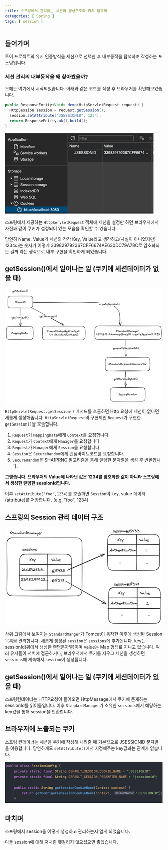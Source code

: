 ```yaml
---
title: 스프링에서 관리하는 세션의 생성구조와 키의 암호화
categories: [ Spring ]
tags: [ session ]
---
```


## 들어가며

토이 프로젝트의 유저 인증방식을 세션으로 선택한 후 내부동작을 탐색하며 작성하는 포스팅입니다.

### 세션 관리의 내부동작을 왜 찾아봤을까?

오해는 여기에서 시작되었습니다. 아래와 같은 코드를 작성 후 브라우저를 확인해보았습니다.

```java
public ResponseEntity<Void> demo(HttpServletRequest request) {
  HttpSession session = request.getSession();
  session.setAttribute("JSESSIONID", 1234);
  return ResponseEntity.ok().build();
}
```

![img.png](../assets/img/20240217/img.png)

스프링에서 제공하는 `HttpServletRequest` 객체에 세션을 설정만 하면 브라우저에서 사진과 같이 쿠키가 설정되어 있는 모습을 확인할 수 있습니다.

당연히 Name, Value가 세션의 각각 Key, Value라고 생각하고(사실이 아니었지만) 1234라는 숫자가 어떻게 339829792367CFF6674AE630DC79A78C로 암호화되는 걸까 라는 생각으로
내부 구현을 확인하게 되었습니다.

## getSession()에서 일어나는 일 (쿠키에 세션데이터가 없을 때)

![img_1.png](../assets/img/20240217/img_1.png)

`HttpServletRequest.getSession()` 메서드를 호출하면 Http 요청에 세션이 없다면 새롭게 생성해줍니다. `HttpServletRequest`의 구현체인 `Request`가 구현한 `getSession()`을 호출합니다.

1. `Request`가 `MappingData`에게 `Context`를 요청합니다.
2. `Request`가 `Context`에게 `Manager`를 요청합니다.
3. `Request`가 `Manager`에게 `Session`을 요청합니다.
4. `Session`은 `SecureRandom`에게 랜덤바이트코드를 요청합니다.
5. `SecureRandom`은 SHA1PRNG 알고리즘을 통해 랜덤한 문자열을 생성 후 반환합니다.

**그렇습니다. 브라우저의 Value에 나타난 값은 1234를 암호화한 값이 아니라 스프링에서 생성한 랜덤한 sessionId입니다.**

이후 `setAttribute("foo",1234)`를 호출하면 `Session`이 key, value 데이터(attribute)를 저장합니다. (e.g. "foo", 1234)

## 스프링의 Session 관리 데이터 구조

![img_2.png](../assets/img/20240217/img_2.png)

상위 그림에서 보여지는 `StandardManger`가 Tomcat이 동작한 이후에 생성된 Session 목록을 관리합니다. 새롭게 생성된 `session`은 `sessions`에 추가됩니다.
key는 sessionId(위에서 생성한 랜덤문자열)이며 value는 Map 형태로 지니고 있습니다. 여러 유저들이 서버에 접근하거나, 브라우저에서 쿠키를 지우고 세션을 생성하면 `sessions`에 계속해서 `session`이 생성됩니다.


## getSession()에서 일어나는 일 (쿠키에 세션데이터가 있을 때)

스프링컨테이너는 HTTP요청이 들어오면 HttpMessage에서 쿠키에 존재하는 sessionId를 읽어들입니다. 이후 `StandardManager`가 소유한 `sessions`에서 해당하는 key값을 통해 session을 반환합니다.


## 브라우저에 노출되는 쿠키

스프링 컨테이너는 세션을 쿠키에 작성해 내려줄 때 기본값으로 JSESSIONID 문자열을 이용합니다. 당연하게도 `setAttribute()`에서 지정해주는 key값과는 관계가 없습니다.

![SessionConfig.class](../assets/img/20240217/img_3.png)

## 마치며

스프링에서 session을 어떻게 생성하고 관리하는지 알게 되었습니다.

다들 session에 대해 저처럼 헷갈리지 않으셨으면 좋겠습니다.


